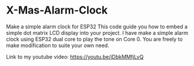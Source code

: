 # X-Mas-Alarm-Clock
Make a simple alarm clock for ESP32
This code guide you how to embed a simple dot matrix LCD display into your project.
I have make a simple alarm clock using ESP32 dual core to play the tone on Core 0. You are freely to make modification to suite your own need.

Link to my youtube video: https://youtu.be/jDbkMMfjLvQ
